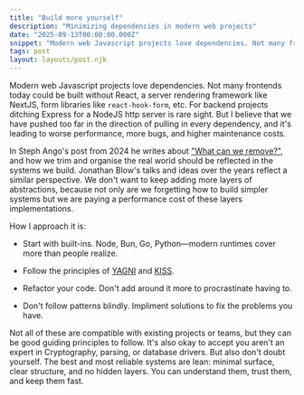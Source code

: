 ```yaml
---
title: "Build more yourself"
description: "Minimizing dependencies in modern web projects"
date: "2025-09-13T00:00:00.000Z"
snippet: "Modern web Javascript projects love dependencies. Not many frontends today could be built without React, a server rendering framework like NextJS, form libraries like `react-hook-form`"
tags: post
layout: layouts/post.njk
---
```


Modern web Javascript projects love dependencies. Not many frontends today could be built without
React, a server rendering framework like NextJS, form libraries like `react-hook-form`,
etc. For backend projects ditching Express for a NodeJS http server is rare sight. But I believe
that we have pushed too far in the direction of pulling in every dependency, and it's leading
to worse performance, more bugs, and higher maintenance costs.

In Steph Ango's post from 2024 he writes about ["What can we remove?"](https://stephango.com/remove),
and how we trim and organise the real world should be reflected in the systems we build. Jonathan Blow's
talks and ideas over the years reflect a similar perspective. We don't want to keep adding more layers
of abstractions, because not only are we forgetting how to build simpler systems but we are paying
a performance cost of these layers implementations.

How I approach it is:

- Start with built-ins. Node, Bun, Go, Python—modern runtimes cover more than people realize.

- Follow the principles of [YAGNI](https://en.wikipedia.org/wiki/You_aren%27t_gonna_need_it) and [KISS](https://en.wikipedia.org/wiki/KISS_principle).

- Refactor your code. Don't add around it more to procrastinate having to.

- Don't follow patterns blindly. Impliment solutions to fix the problems you have.

Not all of these are compatible with existing projects or teams, but they can be good guiding principles
to follow. It's also okay to accept you aren't an expert in Cryptography, parsing, or database drivers.
But also don't doubt yourself. The best and most reliable systems are lean: minimal surface, clear structure,
and no hidden layers. You can understand them, trust them, and keep them fast.
